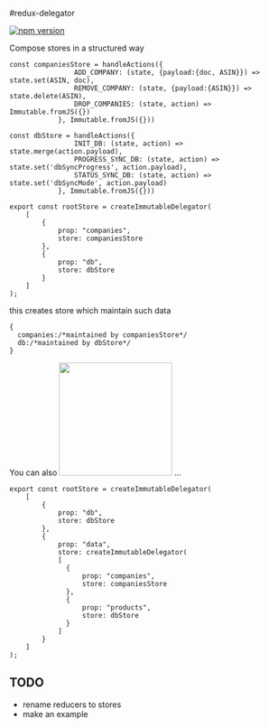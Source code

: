 #redux-delegator

[![npm version](https://badge.fury.io/js/redux-delegator.svg)](http://badge.fury.io/js/redux-delegator)

Compose stores in a structured way 

```
const companiesStore = handleActions({
                ADD_COMPANY: (state, {payload:{doc, ASIN}}) => state.set(ASIN, doc),
                REMOVE_COMPANY: (state, {payload:{ASIN}}) => state.delete(ASIN),
                DROP_COMPANIES: (state, action) => Immutable.fromJS({})
            }, Immutable.fromJS({}))
            
const dbStore = handleActions({
                INIT_DB: (state, action) => state.merge(action.payload),
                PROGRESS_SYNC_DB: (state, action) => state.set('dbSyncProgress', action.payload),
                STATUS_SYNC_DB: (state, action) => state.set('dbSyncMode', action.payload)
            }, Immutable.fromJS({}))

export const rootStore = createImmutableDelegator(
    [
        {
            prop: "companies",
            store: companiesStore
        },
        {
            prop: "db",
            store: dbStore
        }
    ]
);
```

this creates store which maintain such data



```
{
  companies:/*maintained by companiesStore*/
  db:/*maintained by dbStore*/
}
```

You can also <img src='https://i.imgflip.com/ob4v0.jpg' width='200'> ...

```
export const rootStore = createImmutableDelegator(
    [
        {
            prop: "db",
            store: dbStore
        },
        {
            prop: "data",
            store: createImmutableDelegator(
            [
              {
                  prop: "companies",
                  store: companiesStore
              },
              {
                  prop: "products",
                  store: dbStore
              }
            ]
        }
    ]
);
```

## TODO
- rename reducers to stores
- make an example

